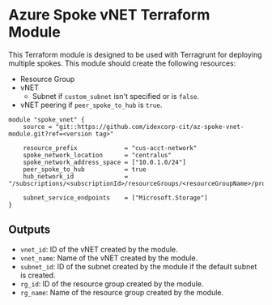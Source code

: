 # Azure Spoke vNET Terraform Module
This Terraform module is designed to be used with Terragrunt for deploying multiple spokes. This module should create the following resources:
- Resource Group
- vNET
    - Subnet if `custom_subnet` isn't specified or is `false`.
- vNET peering if `peer_spoke_to_hub` is `true`.

```hcl
module "spoke_vnet" {
    source = "git::https://github.com/idexcorp-cit/az-spoke-vnet-module.git?ref=<version tag>"

    resource_prefix             = "cus-acct-network"
    spoke_network_location      = "centralus"
    spoke_network_address_space = ["10.0.1.0/24"]
    peer_spoke_to_hub           = true
    hub_network_id              = "/subscriptions/<subscriptionId>/resourceGroups/<resourceGroupName>/providers/Microsoft.Network/virtualNetworks/<virtualNetworkName>"

    subnet_service_endpoints    = ["Microsoft.Storage"]
}
```

## Outputs
- `vnet_id`: ID of the vNET created by the module.
- `vnet_name`: Name of the vNET created by the module.
- `subnet_id`: ID of the subnet created by the module if the default subnet is created.
- `rg_id`: ID of the resource group created by the module.
- `rg_name`: Name of the resource group created by the module.